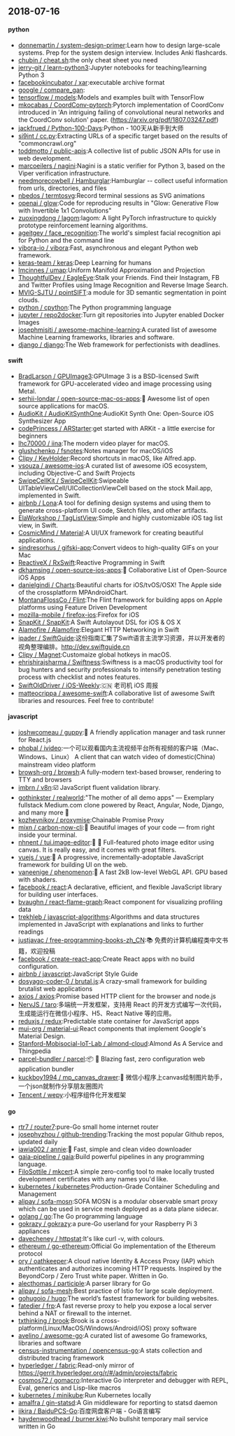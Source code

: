 ## 2018-07-16

#### python
* [donnemartin / system-design-primer](https://github.com/donnemartin/system-design-primer):Learn how to design large-scale systems. Prep for the system design interview. Includes Anki flashcards.
* [chubin / cheat.sh](https://github.com/chubin/cheat.sh):the only cheat sheet you need
* [jerry-git / learn-python3](https://github.com/jerry-git/learn-python3):Jupyter notebooks for teaching/learning Python 3
* [facebookincubator / xar](https://github.com/facebookincubator/xar):executable archive format
* [google / compare_gan](https://github.com/google/compare_gan):
* [tensorflow / models](https://github.com/tensorflow/models):Models and examples built with TensorFlow
* [mkocabas / CoordConv-pytorch](https://github.com/mkocabas/CoordConv-pytorch):Pytorch implementation of CoordConv introduced in 'An intriguing failing of convolutional neural networks and the CoordConv solution' paper. (https://arxiv.org/pdf/1807.03247.pdf)
* [jackfrued / Python-100-Days](https://github.com/jackfrued/Python-100-Days):Python - 100天从新手到大师
* [si9int / cc.py](https://github.com/si9int/cc.py):Extracting URLs of a specific target based on the results of "commoncrawl.org"
* [toddmotto / public-apis](https://github.com/toddmotto/public-apis):A collective list of public JSON APIs for use in web development.
* [marcoeilers / nagini](https://github.com/marcoeilers/nagini):Nagini is a static verifier for Python 3, based on the Viper verification infrastructure.
* [needmorecowbell / Hamburglar](https://github.com/needmorecowbell/Hamburglar):Hamburglar -- collect useful information from urls, directories, and files
* [nbedos / termtosvg](https://github.com/nbedos/termtosvg):Record terminal sessions as SVG animations
* [openai / glow](https://github.com/openai/glow):Code for reproducing results in "Glow: Generative Flow with Invertible 1x1 Convolutions"
* [zuoxingdong / lagom](https://github.com/zuoxingdong/lagom):lagom: A light PyTorch infrastructure to quickly prototype reinforcement learning algorithms.
* [ageitgey / face_recognition](https://github.com/ageitgey/face_recognition):The world's simplest facial recognition api for Python and the command line
* [vibora-io / vibora](https://github.com/vibora-io/vibora):Fast, asynchronous and elegant Python web framework.
* [keras-team / keras](https://github.com/keras-team/keras):Deep Learning for humans
* [lmcinnes / umap](https://github.com/lmcinnes/umap):Uniform Manifold Approximation and Projection
* [ThoughtfulDev / EagleEye](https://github.com/ThoughtfulDev/EagleEye):Stalk your Friends. Find their Instagram, FB and Twitter Profiles using Image Recognition and Reverse Image Search.
* [MVIG-SJTU / pointSIFT](https://github.com/MVIG-SJTU/pointSIFT):a module for 3D semantic segmentation in point clouds.
* [python / cpython](https://github.com/python/cpython):The Python programming language
* [jupyter / repo2docker](https://github.com/jupyter/repo2docker):Turn git repositories into Jupyter enabled Docker Images
* [josephmisiti / awesome-machine-learning](https://github.com/josephmisiti/awesome-machine-learning):A curated list of awesome Machine Learning frameworks, libraries and software.
* [django / django](https://github.com/django/django):The Web framework for perfectionists with deadlines.

#### swift
* [BradLarson / GPUImage3](https://github.com/BradLarson/GPUImage3):GPUImage 3 is a BSD-licensed Swift framework for GPU-accelerated video and image processing using Metal.
* [serhii-londar / open-source-mac-os-apps](https://github.com/serhii-londar/open-source-mac-os-apps):🚀
Awesome list of open source applications for macOS.
* [AudioKit / AudioKitSynthOne](https://github.com/AudioKit/AudioKitSynthOne):AudioKit Synth One: Open-Source iOS Synthesizer App
* [codePrincess / ARStarter](https://github.com/codePrincess/ARStarter):get started with ARKit - a little exercise for beginners
* [lhc70000 / iina](https://github.com/lhc70000/iina):The modern video player for macOS.
* [glushchenko / fsnotes](https://github.com/glushchenko/fsnotes):Notes manager for macOS/iOS
* [Clipy / KeyHolder](https://github.com/Clipy/KeyHolder):Record shortcuts in macOS, like Alfred.app.
* [vsouza / awesome-ios](https://github.com/vsouza/awesome-ios):A curated list of awesome iOS ecosystem, including Objective-C and Swift Projects
* [SwipeCellKit / SwipeCellKit](https://github.com/SwipeCellKit/SwipeCellKit):Swipeable UITableViewCell/UICollectionViewCell based on the stock Mail.app, implemented in Swift.
* [airbnb / Lona](https://github.com/airbnb/Lona):A tool for defining design systems and using them to generate cross-platform UI code, Sketch files, and other artifacts.
* [ElaWorkshop / TagListView](https://github.com/ElaWorkshop/TagListView):Simple and highly customizable iOS tag list view, in Swift.
* [CosmicMind / Material](https://github.com/CosmicMind/Material):A UI/UX framework for creating beautiful applications.
* [sindresorhus / gifski-app](https://github.com/sindresorhus/gifski-app):Convert videos to high-quality GIFs on your Mac
* [ReactiveX / RxSwift](https://github.com/ReactiveX/RxSwift):Reactive Programming in Swift
* [dkhamsing / open-source-ios-apps](https://github.com/dkhamsing/open-source-ios-apps):📱
Collaborative List of Open-Source iOS Apps
* [danielgindi / Charts](https://github.com/danielgindi/Charts):Beautiful charts for iOS/tvOS/OSX! The Apple side of the crossplatform MPAndroidChart.
* [MontanaFlossCo / Flint](https://github.com/MontanaFlossCo/Flint):The Flint framework for building apps on Apple platforms using Feature Driven Development
* [mozilla-mobile / firefox-ios](https://github.com/mozilla-mobile/firefox-ios):Firefox for iOS
* [SnapKit / SnapKit](https://github.com/SnapKit/SnapKit):A Swift Autolayout DSL for iOS & OS X
* [Alamofire / Alamofire](https://github.com/Alamofire/Alamofire):Elegant HTTP Networking in Swift
* [ipader / SwiftGuide](https://github.com/ipader/SwiftGuide):这份指南汇集了Swift语言主流学习资源，并以开发者的视角整理编排。http://dev.swiftguide.cn
* [Clipy / Magnet](https://github.com/Clipy/Magnet):Customaize global hotkeys in macOS.
* [ehrishirajsharma / Swiftness](https://github.com/ehrishirajsharma/Swiftness):Swiftness is a macOS productivity tool for bug hunters and security professionals to intensify penetration testing process with checklist and notes features.
* [SwiftOldDriver / iOS-Weekly](https://github.com/SwiftOldDriver/iOS-Weekly):🇨🇳
老司机 iOS 周报
* [matteocrippa / awesome-swift](https://github.com/matteocrippa/awesome-swift):A collaborative list of awesome Swift libraries and resources. Feel free to contribute!

#### javascript
* [joshwcomeau / guppy](https://github.com/joshwcomeau/guppy):🐠
A friendly application manager and task runner for React.js
* [phobal / ivideo](https://github.com/phobal/ivideo):一个可以观看国内主流视频平台所有视频的客户端（Mac、Windows、Linux） A client that can watch video of domestic(China) mainstream video platform
* [browsh-org / browsh](https://github.com/browsh-org/browsh):A fully-modern text-based browser, rendering to TTY and browsers
* [imbrn / v8n](https://github.com/imbrn/v8n):☑️
JavaScript fluent validation library.
* [gothinkster / realworld](https://github.com/gothinkster/realworld):"The mother of all demo apps" — Exemplary fullstack Medium.com clone powered by React, Angular, Node, Django, and many more
🏅
* [kozhevnikov / proxymise](https://github.com/kozhevnikov/proxymise):Chainable Promise Proxy
* [mixn / carbon-now-cli](https://github.com/mixn/carbon-now-cli):🎨
Beautiful images of your code — from right inside your terminal.
* [nhnent / tui.image-editor](https://github.com/nhnent/tui.image-editor):🍞
🎨
Full-featured photo image editor using canvas. It is really easy, and it comes with great filters.
* [vuejs / vue](https://github.com/vuejs/vue):🖖
A progressive, incrementally-adoptable JavaScript framework for building UI on the web.
* [vaneenige / phenomenon](https://github.com/vaneenige/phenomenon):🦄
A fast 2kB low-level WebGL API. GPU based with shaders.
* [facebook / react](https://github.com/facebook/react):A declarative, efficient, and flexible JavaScript library for building user interfaces.
* [bvaughn / react-flame-graph](https://github.com/bvaughn/react-flame-graph):React component for visualizing profiling data
* [trekhleb / javascript-algorithms](https://github.com/trekhleb/javascript-algorithms):Algorithms and data structures implemented in JavaScript with explanations and links to further readings
* [justjavac / free-programming-books-zh_CN](https://github.com/justjavac/free-programming-books-zh_CN):📚
免费的计算机编程类中文书籍，欢迎投稿
* [facebook / create-react-app](https://github.com/facebook/create-react-app):Create React apps with no build configuration.
* [airbnb / javascript](https://github.com/airbnb/javascript):JavaScript Style Guide
* [dosyago-coder-0 / brutal.js](https://github.com/dosyago-coder-0/brutal.js):A crazy-small framework for building brutalist web applications
* [axios / axios](https://github.com/axios/axios):Promise based HTTP client for the browser and node.js
* [NervJS / taro](https://github.com/NervJS/taro):多端统一开发框架，支持用 React 的开发方式编写一次代码，生成能运行在微信小程序、H5、React Native 等的应用。
* [reduxjs / redux](https://github.com/reduxjs/redux):Predictable state container for JavaScript apps
* [mui-org / material-ui](https://github.com/mui-org/material-ui):React components that implement Google's Material Design.
* [Stanford-Mobisocial-IoT-Lab / almond-cloud](https://github.com/Stanford-Mobisocial-IoT-Lab/almond-cloud):Almond As A Service and Thingpedia
* [parcel-bundler / parcel](https://github.com/parcel-bundler/parcel):📦
🚀
Blazing fast, zero configuration web application bundler
* [kuckboy1994 / mp_canvas_drawer](https://github.com/kuckboy1994/mp_canvas_drawer):🚀
微信小程序上canvas绘制图片助手，一个json就制作分享朋友圈图片
* [Tencent / wepy](https://github.com/Tencent/wepy):小程序组件化开发框架

#### go
* [rtr7 / router7](https://github.com/rtr7/router7):pure-Go small home internet router
* [josephyzhou / github-trending](https://github.com/josephyzhou/github-trending):Tracking the most popular Github repos, updated daily
* [iawia002 / annie](https://github.com/iawia002/annie):👾
Fast, simple and clean video downloader
* [gaia-pipeline / gaia](https://github.com/gaia-pipeline/gaia):Build powerful pipelines in any programming language.
* [FiloSottile / mkcert](https://github.com/FiloSottile/mkcert):A simple zero-config tool to make locally trusted development certificates with any names you'd like.
* [kubernetes / kubernetes](https://github.com/kubernetes/kubernetes):Production-Grade Container Scheduling and Management
* [alipay / sofa-mosn](https://github.com/alipay/sofa-mosn):SOFA MOSN is a modular observable smart proxy which can be used in service mesh deployed as a data plane sidecar.
* [golang / go](https://github.com/golang/go):The Go programming language
* [gokrazy / gokrazy](https://github.com/gokrazy/gokrazy):a pure-Go userland for your Raspberry Pi 3 appliances
* [davecheney / httpstat](https://github.com/davecheney/httpstat):It's like curl -v, with colours.
* [ethereum / go-ethereum](https://github.com/ethereum/go-ethereum):Official Go implementation of the Ethereum protocol
* [ory / oathkeeper](https://github.com/ory/oathkeeper):A cloud native Identity & Access Proxy (IAP) which authenticates and authorizes incoming HTTP requests. Inspired by the BeyondCorp / Zero Trust white paper. Written in Go.
* [alecthomas / participle](https://github.com/alecthomas/participle):A parser library for Go
* [alipay / sofa-mesh](https://github.com/alipay/sofa-mesh):Best practice of Istio for large scale deployment.
* [gohugoio / hugo](https://github.com/gohugoio/hugo):The world’s fastest framework for building websites.
* [fatedier / frp](https://github.com/fatedier/frp):A fast reverse proxy to help you expose a local server behind a NAT or firewall to the internet.
* [txthinking / brook](https://github.com/txthinking/brook):Brook is a cross-platform(Linux/MacOS/Windows/Android/iOS) proxy software
* [avelino / awesome-go](https://github.com/avelino/awesome-go):A curated list of awesome Go frameworks, libraries and software
* [census-instrumentation / opencensus-go](https://github.com/census-instrumentation/opencensus-go):A stats collection and distributed tracing framework
* [hyperledger / fabric](https://github.com/hyperledger/fabric):Read-only mirror of https://gerrit.hyperledger.org/r/#/admin/projects/fabric
* [cosmos72 / gomacro](https://github.com/cosmos72/gomacro):Interactive Go interpreter and debugger with REPL, Eval, generics and Lisp-like macros
* [kubernetes / minikube](https://github.com/kubernetes/minikube):Run Kubernetes locally
* [amalfra / gin-statsd](https://github.com/amalfra/gin-statsd):A Gin middleware for reporting to statsd daemon
* [iikira / BaiduPCS-Go](https://github.com/iikira/BaiduPCS-Go):百度网盘客户端 - Go语言编写
* [haydenwoodhead / burner.kiwi](https://github.com/haydenwoodhead/burner.kiwi):No bullshit temporary mail service written in Go
